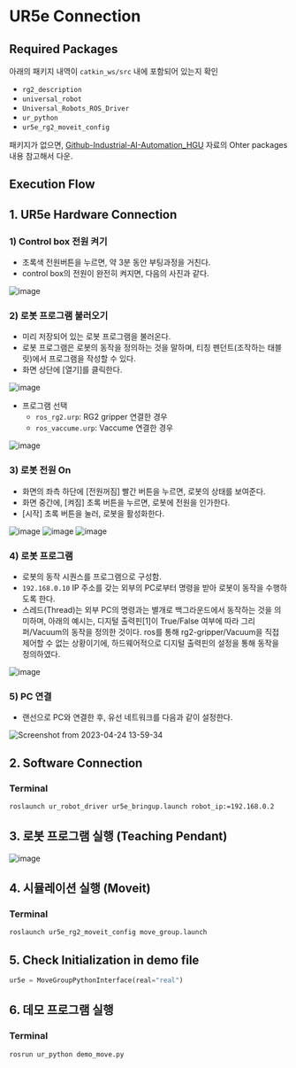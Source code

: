 # UR5e Connection

## Required Packages

아래의 패키지 내역이 `catkin_ws/src` 내에 포함되어 있는지 확인

* `rg2_description`
* `universal_robot`
* `Universal_Robots_ROS_Driver`
* `ur_python`
* `ur5e_rg2_moveit_config`

패키지가 없으면, [Github-Industrial-AI-Automation\_HGU](https://github.com/ykkimhgu/HGU_IAIA/blob/main/Tutorial/TU_ROS/tutorial/ros/ros-install-packages-for-robot.md) 자료의 Ohter packages 내용 참고해서 다운.

## Execution Flow

## 1. UR5e Hardware Connection

### 1) Control box 전원 켜기

* 초록색 전원버튼을 누르면, 약 3분 동안 부팅과정을 거친다.
* control box의 전원이 완전히 켜지면, 다음의 사진과 같다.

![image](https://user-images.githubusercontent.com/91526930/234139952-68a2a54d-3a10-4dde-b968-36ebcb89adb1.png)

&#x20;

### 2) 로봇 프로그램 불러오기

* 미리 저장되어 있는 로봇 프로그램을 불러온다.
* 로봇 프로그램은 로봇의 동작을 정의하는 것을 말하며, 티칭 펜던트(조작하는 태블릿)에서 프로그램을 작성할 수 있다.
* 화면 상단에 \[열기]를 클릭한다.

![image](https://user-images.githubusercontent.com/91526930/234139914-7596143b-bc0c-4dbe-ad50-744752f62f3c.png)

* 프로그램 선택
  * `ros_rg2.urp`: RG2 gripper 연결한 경우
  * `ros_vaccume.urp`: Vaccume 연결한 경우

![image](https://user-images.githubusercontent.com/91526930/234140049-8c69bc7f-fc68-4255-802e-0981ada74a3a.png)

&#x20;

### 3) 로봇 전원 On

* 화면의 좌측 하단에 \[전원꺼짐] 빨간 버튼을 누르면, 로봇의 상태를 보여준다.
* 화면 중간에, \[켜짐] 초록 버튼을 누르면, 로봇에 전원을 인가한다.
* \[시작] 초록 버튼을 눌러, 로봇을 활성화한다.

![image](https://user-images.githubusercontent.com/91526930/234140283-fdfdcb14-15f2-44e7-9812-b3434a63759c.png) ![image](https://user-images.githubusercontent.com/91526930/234140311-425d50be-bbef-44c7-9e18-c4fa7a1d82f3.png) ![image](https://user-images.githubusercontent.com/91526930/234140351-9ba12fbc-da0b-46c1-85d0-9b40b49614cd.png)

&#x20;

### 4) 로봇 프로그램

* 로봇의 동작 시퀀스를 프로그램으로 구성함.
* `192.168.0.10` IP 주소를 갖는 외부의 PC로부터 명령을 받아 로봇이 동작을 수행하도록 한다.
* 스레드(Thread)는 외부 PC의 명령과는 별개로 백그라운드에서 동작하는 것을 의미하며, 아래의 예시는, 디지털 출력핀\[1]이 True/False 여부에 따라 그리퍼/Vacuum의 동작을 정의한 것이다. ros를 통해 rg2-gripper/Vacuum을 직접 제어할 수 없는 상황이기에, 하드웨어적으로 디지털 출력핀의 설정을 통해 동작을 정의하였다.

![image](https://user-images.githubusercontent.com/91526930/234140416-2553909d-5412-4f10-abd1-eb46c30aa5c0.png)

&#x20;

### 5) PC 연결

* 랜선으로 PC와 연결한 후, 유선 네트워크를 다음과 같이 설정한다.

![Screenshot from 2023-04-24 13-59-34](https://user-images.githubusercontent.com/91526930/234139649-6139dcf5-b84a-41f2-9ace-b71725601155.png)

&#x20;

## 2. Software Connection

### Terminal

```bash
roslaunch ur_robot_driver ur5e_bringup.launch robot_ip:=192.168.0.2
```

&#x20;

## 3. 로봇 프로그램 실행 (Teaching Pendant)

![image](https://user-images.githubusercontent.com/91526930/234138529-75eb185e-f308-400f-aebb-d2f79e8b3ffb.png)

&#x20;

## 4. 시뮬레이션 실행 (Moveit)

### Terminal

```bash
roslaunch ur5e_rg2_moveit_config move_group.launch
```

&#x20;

## 5. Check Initialization in demo file

```python
ur5e = MoveGroupPythonInterface(real="real")
```

&#x20;

## 6. 데모 프로그램 실행

### Terminal

```bash
rosrun ur_python demo_move.py
```
